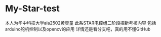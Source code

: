 # My-Star-test
本人为华中科技大学aia2502黄奕童
此系STAR电控组二阶段招新考核内容
包括arduino舵机控制以及opencv的应用
详情还是看分支吧，真的用不懂GitHub
